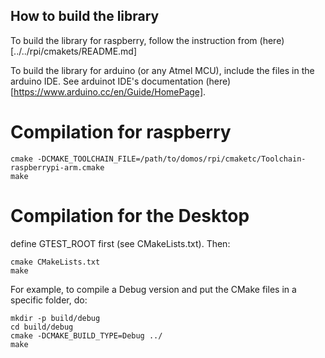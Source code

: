 ## How to build the library

To build the library for raspberry, follow the instruction from
(here)[../../rpi/cmakets/README.md]

To build the library for arduino (or any Atmel MCU), include the files in the
arduino IDE. See arduinot IDE's documentation (here)[https://www.arduino.cc/en/Guide/HomePage].

# Compilation for raspberry

```
cmake -DCMAKE_TOOLCHAIN_FILE=/path/to/domos/rpi/cmaketc/Toolchain-raspberrypi-arm.cmake
make
```

# Compilation for the Desktop

define GTEST_ROOT first (see CMakeLists.txt). Then:

```
cmake CMakeLists.txt
make
```

For example, to compile a Debug version and put the CMake files in a specific folder, do:
```
mkdir -p build/debug
cd build/debug
cmake -DCMAKE_BUILD_TYPE=Debug ../
make
```

